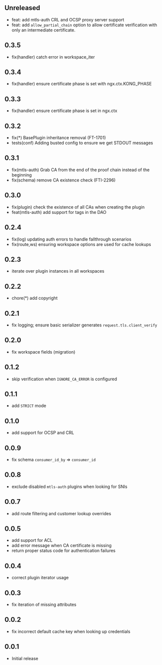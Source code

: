## Unreleased

- feat: add mtls-auth CRL and OCSP proxy server support
- feat: add `allow_partial_chain` option to allow certificate verification with only an intermediate certificate.

## 0.3.5

- fix(handler) catch error in workspace_iter

## 0.3.4

- fix(handler) ensure certificate phase is set with ngx.ctx.KONG_PHASE

## 0.3.3

- fix(handler) ensure certificate phase is set in ngx.ctx

## 0.3.2

- fix(*) BasePlugin inheritance removal (FT-1701)
- tests(conf) Adding busted config to ensure we get STDOUT messages

## 0.3.1

- fix(mtls-auth) Grab CA from the end of the proof chain instead of the beginning
- fix(schema) remove CA existence check (FTI-2296)

## 0.3.0

- fix(plugin) check the existence of all CAs when creating the plugin
- feat(mtls-auth) add support for tags in the DAO

## 0.2.4

- fix(log) updating auth errors to handle fallthrough scenarios
- fix(route,ws) ensuring workspace options are used for cache lookups

## 0.2.3

- iterate over plugin instances in all workspaces

## 0.2.2

- chore(*) add copyright

## 0.2.1

- fix logging; ensure basic serializer generates `request.tls.client_verify`

## 0.2.0

- fix workspace fields (migration)

## 0.1.2

- skip verification when `IGNORE_CA_ERROR` is configured

## 0.1.1

- add `STRICT` mode

## 0.1.0

- add support for OCSP and CRL

## 0.0.9

- fix schema `consumer_id_by` => `consumer_id`

## 0.0.8

- exclude disabled `mtls-auth` plugins when looking for SNIs

## 0.0.7

- add route filtering and customer lookup overrides

## 0.0.5

- add support for ACL
- add error message when CA certificate is missing
- return proper status code for authentication failures

## 0.0.4

- correct plugin iterator usage

## 0.0.3

- fix iteration of missing attributes

## 0.0.2

- fix incorrect default cache key when looking up credentials

## 0.0.1

- Initial release
